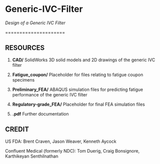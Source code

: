 # Generic-IVC-Filter
*Design of a Generic IVC Filter*

=====================

RESOURCES
---------

1. **CAD/** SolidWorks 3D solid models and 2D drawings of the generic IVC filter

2. **Fatigue_coupon/** Placeholder for files relating to fatigue coupon specimens

3. **Preliminary_FEA/** ABAQUS simulation files for predicting fatigue performance of the generic IVC filter

4. **Regulatory-grade_FEA/** Placeholder for final FEA simulation files

5. **.pdf** Further documentation 


CREDIT
------
US FDA: Brent Craven, Jason Weaver, Kenneth Aycock

Confluent Medical (formerly NDC): Tom Duerig, Craig Bonsignore, Karthikeyan Senthilnathan
